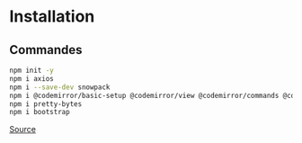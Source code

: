 # Installation
## Commandes

```bash
npm init -y
npm i axios
npm i --save-dev snowpack
npm i @codemirror/basic-setup @codemirror/view @codemirror/commands @codemirror/lang-json
npm i pretty-bytes
npm i bootstrap
```


[Source](https://www.youtube.com/watch?v=qQR0mfFGRmo)
